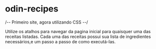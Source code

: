 # odin-recipes
/-- Primeiro site, agora utilizando CSS --/

Utilize os atalhos para navegar da pagina inicial para quaisquer
uma das receitas listadas.
Cada uma das receitas possui sua lista de ingredientes necessários,e um passo a passo de como executá-las.